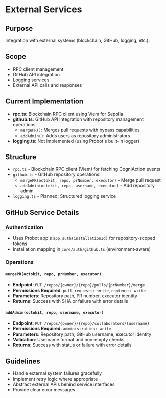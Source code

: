 # External Services

## Purpose
Integration with external systems (blockchain, GitHub, logging, etc.).

## Scope
- RPC client management
- GitHub API integration
- Logging services
- External API calls and responses

## Current Implementation
- **rpc.ts**: Blockchain RPC client using Viem for Sepolia
- **github.ts**: GitHub API integration with repository management operations
  - `mergePR()`: Merges pull requests with bypass capabilities
  - `addAdmin()`: Adds users as repository administrators
- **logging.ts**: Not implemented (using Probot's built-in logger)

## Structure
- `rpc.ts` - Blockchain RPC client (Viem) for fetching CogniAction events
- `github.ts` - GitHub repository operations:
  - `mergePR(octokit, repo, prNumber, executor)` - Merge pull request
  - `addAdmin(octokit, repo, username, executor)` - Add repository admin
- `logging.ts` - Planned: Structured logging service

## GitHub Service Details

### Authentication
- Uses Probot app's `app.auth(installationId)` for repository-scoped tokens
- Installation mapping in `core/auth/github.ts` (environment-aware)

### Operations

#### `mergePR(octokit, repo, prNumber, executor)`
- **Endpoint**: `PUT /repos/{owner}/{repo}/pulls/{prNumber}/merge`
- **Permissions Required**: `pull_requests: write`, `contents: write`
- **Parameters**: Repository path, PR number, executor identity
- **Returns**: Success with SHA or failure with error details

#### `addAdmin(octokit, repo, username, executor)`  
- **Endpoint**: `PUT /repos/{owner}/{repo}/collaborators/{username}`
- **Permissions Required**: `administration: write`
- **Parameters**: Repository path, GitHub username, executor identity
- **Validation**: Username format and non-empty checks
- **Returns**: Success with status or failure with error details

## Guidelines
- Handle external system failures gracefully
- Implement retry logic where appropriate
- Abstract external APIs behind service interfaces
- Provide clear error messages